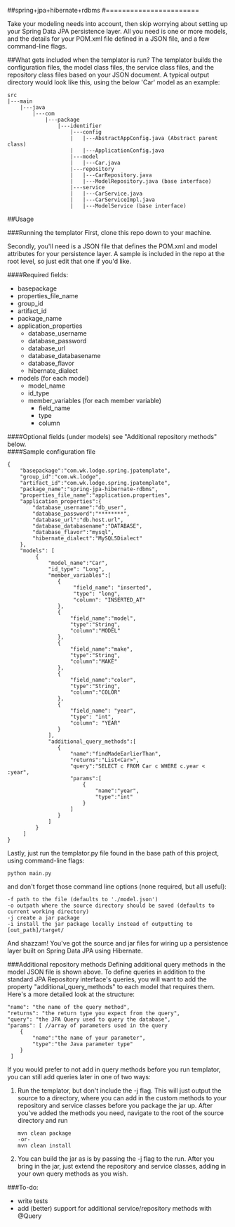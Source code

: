 ##spring+jpa+hibernate+rdbms
#=======================

Take your modeling needs into account, then skip worrying about setting up your Spring Data JPA persistence layer. All you need is one or more models, and the details for your POM.xml file defined in a JSON file, and a few command-line flags.

##What gets included when the templator is run?
The templator builds the configuration files, the model class files, the service class files, and the repository class files based on your JSON document. A typical output directory would look like this, using the below 'Car' model as an example:

	src
	|---main
		|---java
			|---com
				|---package
					|---identifier
						|---config
						|   |---AbstractAppConfig.java (Abstract parent class)
						|   |---ApplicationConfig.java
						|---model
						|   |---Car.java
						|---repository
						|   |---CarRepository.java
						|   |---ModelRepository.java (base interface)
						|---service
						|   |---CarService.java
						|   |---CarServiceImpl.java
						|   |---ModelService (base interface)
							

##Usage
 
###Running the templator
First, clone this repo down to your machine.

Secondly, you'll need is a JSON file that defines the POM.xml and model attributes for your persistence layer. A sample is included in the repo at the root level, so just edit that one if you'd like.

####Required fields:
 - basepackage
 - properties_file_name
 - group_id
 - artifact_id
 - package_name
 - application_properties
 	- database_username
 	- database_password
 	- database_url
 	- database_databasename
 	- database_flavor
 	- hibernate_dialect
 - models
 	(for each model)
 	- model_name
 	- id_type
 	- member_variables
 		(for each member variable)
 		- field_name
 		- type
 		- column
 
####Optional fields (under models)
 see "Additional repository methods" below.  			
####Sample configuration file 		

    {
        "basepackage":"com.wk.lodge.spring.jpatemplate",
        "group_id":"com.wk.lodge",
        "artifact_id":"com.wk.lodge.spring.jpatemplate",
        "package_name":"spring-jpa-hibernate-rdbms",
        "properties_file_name":"application.properties",
        "application_properties":{
        	"database_username":"db_user",
        	"database_password":"********",
        	"database_url":"db.host.url",
        	"database_databasename":"DATABASE",
        	"database_flavor":"mysql",
        	"hibernate_dialect":"MySQL5Dialect"
    	},
        "models": [
             {
                 "model_name":"Car",
                 "id_type": "Long",
                 "member_variables":[
                    {
                         "field_name": "inserted",
                         "type": "long",
                         "column": "INSERTED_AT"
                    },
                    {
                        "field_name":"model",
                        "type":"String",
                        "column":"MODEL"
                    },
                    {
                        "field_name":"make",
                        "type":"String",
                        "column":"MAKE"
                    },
                    {
                        "field_name":"color",
                        "type":"String",
                        "column":"COLOR"
                    },
                    {
                        "field_name": "year",
                        "type": "int",
                        "column": "YEAR"
                    }
                 ],
                 "additional_query_methods":[
                    {
                        "name":"findMadeEarlierThan",
                        "returns":"List<Car>",
                        "query":"SELECT c FROM Car c WHERE c.year < :year",
                        "params":[
                            {
                                "name":"year",
                                "type":"int"
                            }
                        ]
                    }
                 ]
             }
         ]
    }

Lastly, just run the templator.py file found in the base path of this project, using command-line flags:
    
    python main.py

and don't forget those command line options (none required, but all useful):

    -f path to the file (defaults to './model.json')
    -o outpath where the source directory should be saved (defaults to current working directory)
    -j create a jar package
    -i install the jar package locally instead of outputting to [out_path]/target/


And shazzam! You've got the source and jar files for wiring up a persistence layer built on Spring Data JPA using Hibernate.

###Additional repository methods
Defining additional query methods in the model JSON file is shown above. To define queries in addition to the standard JPA Repository interface's queries, you will want to add the property "additional_query_methods" to each model that requires them. Here's a more detailed look at the structure:

	"name": "the name of the query method",
	"returns": "the return type you expect from the query",
	"query": "the JPA Query used to query the database",
	"params": [ //array of parameters used in the query
		{
			"name":"the name of your parameter",
			"type":"the Java parameter type"
		}
	 ]

If you would prefer to not add in query methods before you run templator, you can still add queries later in one of two ways:

1. Run the templator, but don't include the -j flag. This will just output the source to a directory, where you can add in the custom methods to your repository and service classes before you package the jar up. After you've added the methods you need, navigate to the root of the source directory and run 

	```
    mvn clean package 
    -or-
    mvn clean install
	```

2. You can build the jar as is by passing the -j flag to the run. After you bring in the jar, just extend the repository and service classes, adding in your own query methods as you wish.


###To-do:
 - write tests
 - add (better) support for additional service/repository methods with @Query

